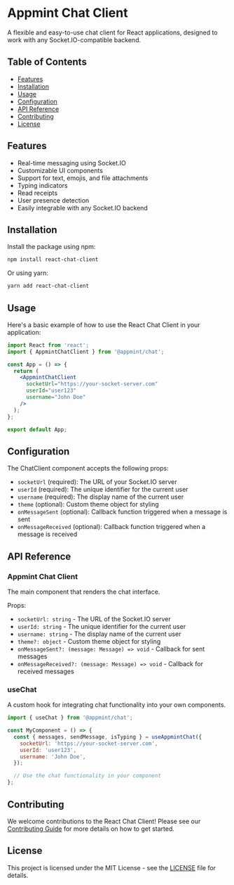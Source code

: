 # Appmint Chat Client

A flexible and easy-to-use chat client for React applications, designed to work with any Socket.IO-compatible backend.

## Table of Contents

- [Features](#features)
- [Installation](#installation)
- [Usage](#usage)
- [Configuration](#configuration)
- [API Reference](#api-reference)
- [Contributing](#contributing)
- [License](#license)

## Features

- Real-time messaging using Socket.IO
- Customizable UI components
- Support for text, emojis, and file attachments
- Typing indicators
- Read receipts
- User presence detection
- Easily integrable with any Socket.IO backend

## Installation

Install the package using npm:

```bash
npm install react-chat-client
```

Or using yarn:

```bash
yarn add react-chat-client
```

## Usage

Here's a basic example of how to use the React Chat Client in your application:

```jsx
import React from 'react';
import { AppmintChatClient } from '@appmint/chat';

const App = () => {
  return (
    <AppmintChatClient
      socketUrl="https://your-socket-server.com"
      userId="user123"
      username="John Doe"
    />
  );
};

export default App;
```

## Configuration

The ChatClient component accepts the following props:

- `socketUrl` (required): The URL of your Socket.IO server
- `userId` (required): The unique identifier for the current user
- `username` (required): The display name of the current user
- `theme` (optional): Custom theme object for styling
- `onMessageSent` (optional): Callback function triggered when a message is sent
- `onMessageReceived` (optional): Callback function triggered when a message is received

## API Reference

### Appmint Chat Client

The main component that renders the chat interface.

Props:

- `socketUrl: string` - The URL of the Socket.IO server
- `userId: string` - The unique identifier for the current user
- `username: string` - The display name of the current user
- `theme?: object` - Custom theme object for styling
- `onMessageSent?: (message: Message) => void` - Callback for sent messages
- `onMessageReceived?: (message: Message) => void` - Callback for received messages

### useChat

A custom hook for integrating chat functionality into your own components.

```jsx
import { useChat } from '@appmint/chat';

const MyComponent = () => {
  const { messages, sendMessage, isTyping } = useAppmintChat({
    socketUrl: 'https://your-socket-server.com',
    userId: 'user123',
    username: 'John Doe',
  });

  // Use the chat functionality in your component
};
```

## Contributing

We welcome contributions to the React Chat Client! Please see our [Contributing Guide](CONTRIBUTING.md) for more details on how to get started.

## License

This project is licensed under the MIT License - see the [LICENSE](LICENSE) file for details.
